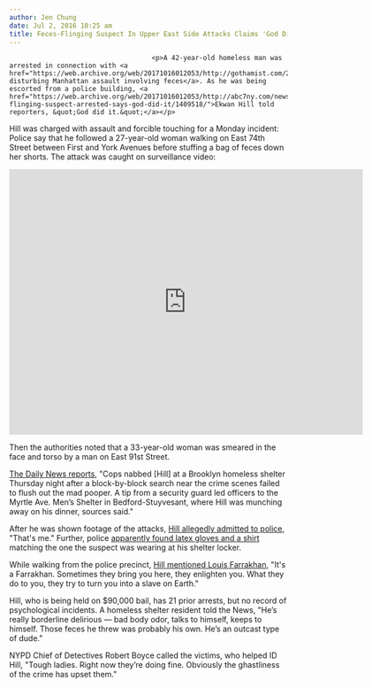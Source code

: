 ```yaml
---
author: Jen Chung
date: Jul 2, 2016 10:25 am
title: Feces-Flinging Suspect In Upper East Side Attacks Claims 'God Did It'
---
```


	
										<p>A 42-year-old homeless man was arrested in connection with <a href="https://web.archive.org/web/20171016012053/http://gothamist.com/2016/06/30/ues_feces_attack.php">a disturbing Manhattan assault involving feces</a>. As he was being escorted from a police building, <a href="https://web.archive.org/web/20171016012053/http://abc7ny.com/news/feces-flinging-suspect-arrested-says-god-did-it/1409518/">Ekwan Hill told reporters, &quot;God did it.&quot;</a></p>

<p>Hill was charged with assault and forcible touching for a Monday incident: Police say that he followed a 27-year-old woman walking on East 74th Street between First and York Avenues before stuffing a bag of feces down her shorts. The attack was caught on surveillance video:</p>

<p><iframe width="640" height="480" src="https://web.archive.org/web/20171016012053if_/https://www.youtube.com/embed/m77TZgjuvus" frameborder="0" allowfullscreen></iframe></p>

<p>Then the authorities noted that a 33-year-old woman was smeared in the face and torso by a man on East 91st Street. </p>

<p><a href="https://web.archive.org/web/20171016012053/http://www.nydailynews.com/new-york/feces-flinging-man-nabbed-brooklyn-completely-deranged-article-1.2695736">The Daily News reports</a>, &quot;Cops nabbed [Hill] at a Brooklyn homeless shelter Thursday night after a block-by-block search near the crime scenes failed to flush out the mad pooper. A tip from a security guard led officers to the Myrtle Ave. Men&#x2019;s Shelter in Bedford-Stuyvesant, where Hill was munching away on his dinner, sources said.&quot;</p>

<p>After he was shown footage of the attacks, <a href="https://web.archive.org/web/20171016012053/http://nypost.com/2016/07/01/homeless-poop-pervert-says-god-did-it-after-arrest/">Hill allegedly admitted to police</a>, &quot;That&apos;s me.&quot; Further, police <a href="https://web.archive.org/web/20171016012053/http://www.nydailynews.com/new-york/feces-flinging-man-nabbed-brooklyn-completely-deranged-article-1.2695736">apparently found latex gloves and a shirt</a> matching the one the suspect was wearing at his shelter locker.</p>

<p>While walking from the police precinct, <a href="https://web.archive.org/web/20171016012053/http://www.nbcnewyork.com/news/local/NYC-Police-Arrest-Homeless-Man-Feces-Attacks-Shoved-Down-Pants-385166151.html">Hill mentioned Louis Farrakhan</a>, &quot;It&apos;s a Farrakhan. Sometimes they bring you here, they enlighten you. What they do to you, they try to turn you into a slave on Earth.&quot;</p>

<p>Hill, who is being held on $90,000 bail, has 21 prior arrests, but no record of psychological incidents. A homeless shelter resident told the News, &quot;He&#x2019;s really borderline delirious &#x2014; bad body odor, talks to himself, keeps to himself. Those feces he threw was probably his own. He&#x2019;s an outcast type of dude.&quot;</p>

<p>NYPD Chief of Detectives Robert Boyce called the victims, who helped ID Hill, &quot;Tough ladies. Right now they&#x2019;re doing fine. Obviously the ghastliness of the crime has upset them.&quot;<br>
</p>					
										
									
				
